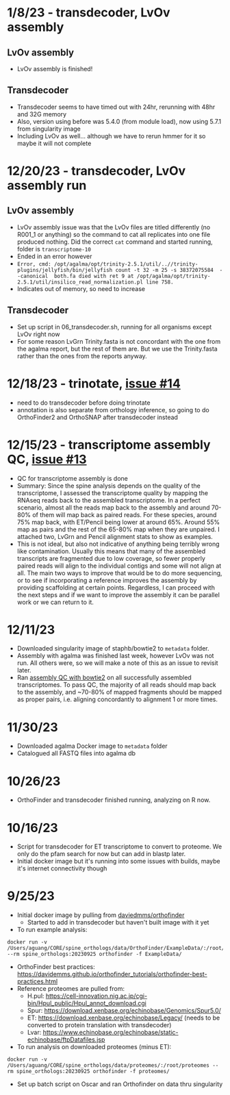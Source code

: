 # 1/8/23 - transdecoder, LvOv assembly

## LvOv assembly

 * LvOv assembly is finished!

## Transdecoder

 * Transdecoder seems to have timed out with 24hr, rerunning with 48hr and 32G memory
 * Also, version using before was 5.4.0 (from module load), now using 5.7.1 from singularity image
 * Including LvOv as well... although we have to rerun hmmer for it so maybe it will not complete

# 12/20/23 - transdecoder, LvOv assembly run

## LvOv assembly

 * LvOv assembly issue was that the LvOv files are titled differently (no R001_1 or anything) so the command to cat all replicates into one file produced nothing. Did the correct `cat` command and started running, folder is `transcriptome-10`
 * Ended in an error however
 * `Error, cmd: /opt/agalma/opt/trinity-2.5.1/util/..//trinity-plugins/jellyfish/bin/jellyfish count -t 32 -m 25 -s 38372075584  --canonical  both.fa died with ret 9 at /opt/agalma/opt/trinity-2.5.1/util/insilico_read_normalization.pl line 758.` 
 * Indicates out of memory, so need to increase

## Transdecoder

 * Set up script in 06_transdecoder.sh, running for all organisms except LvOv right now
 * For some reason LvGrn Trinity.fasta is not concordant with the one from the agalma report, but the rest of them are. But we use the Trinity.fasta rather than the ones from the reports anyway.

# 12/18/23 - trinotate, [issue #14](https://github.com/aguang/spine_orthologs/issues/14)

 * need to do transdecoder before doing trinotate
 * annotation is also separate from orthology inference, so going to do OrthoFinder2 and OrthoSNAP after transdecoder instead

# 12/15/23 - transcriptome assembly QC, [issue #13](https://github.com/aguang/spine_orthologs/issues/13)

 * QC for transcriptome assembly is done
 * Summary: Since the spine analysis depends on the quality of the transcriptome, I assessed the transcriptome quality by mapping the RNAseq reads back to the assembled transcriptome. In a perfect scenario, almost all the reads map back to the assembly and around 70-80% of them will map back as paired reads. For these species, around 75% map back, with ET/Pencil being lower at around 65%. Around 55% map as pairs and the rest of the 65-80% map when they are unpaired. I attached two, LvGrn and Pencil alignment stats to show as examples.
 * This is not ideal, but also not indicative of anything being terribly wrong like contamination. Usually this means that many of the assembled transcripts are fragmented due to low coverage, so fewer properly paired reads will align to the individual contigs and some will not align at all. The main two ways to improve that would be to do more sequencing, or to see if incorporating a reference improves the assembly by providing scaffolding at certain points. Regardless, I can proceed with the next steps and if we want to improve the assembly it can be parallel work or we can return to it.

# 12/11/23

 * Downloaded singularity image of staphb/bowtie2 to `metadata` folder.
 * Assembly with agalma was finished last week, however LvOv was not run. All others were, so we will make a note of this as an issue to revisit later.
 * Ran [assembly QC with bowtie2](https://github.com/trinityrnaseq/trinityrnaseq/wiki/RNA-Seq-Read-Representation-by-Trinity-Assembly) on all successfully assembled transcriptomes. To pass QC, the majority of all reads should map back to the assembly, and ~70-80% of mapped fragments should be mapped as proper pairs, i.e. aligning concordantly to alignment 1 or more times.

# 11/30/23

 * Downloaded agalma Docker image to `metadata` folder
 * Catalogued all FASTQ files into agalma db

# 10/26/23

 * OrthoFinder and transdecoder finished running, analyzing on R now.

# 10/16/23

 * Script for transdecoder for ET transcriptome to convert to proteome. We only do the pfam search for now but can add in blastp later.
 * Initial docker image but it's running into some issues with builds, maybe it's internet connectivity though

# 9/25/23

 * Initial docker image by pulling from [daviedmms/orthofinder](https://hub.docker.com/r/davidemms/orthofinder)
    * Started to add in transdecoder but haven't built image with it yet
 * To run example analysis:
 ```
 docker run -v /Users/aguang/CORE/spine_orthologs/data/OrthoFinder/ExampleData/:/root/ExampleData --rm spine_orthologs:20230925 orthofinder -f ExampleData/
 ```
 * OrthoFinder best practices: https://davidemms.github.io/orthofinder_tutorials/orthofinder-best-practices.html
 * Reference proteomes are pulled from:
    * H.pul: https://cell-innovation.nig.ac.jp/cgi-bin/Hpul_public/Hpul_annot_download.cgi
    * Spur: https://download.xenbase.org/echinobase/Genomics/Spur5.0/
    * ET: https://download.xenbase.org/echinobase/Legacy/ (needs to be converted to protein translation with transdecoder)
    * Lvar: https://www.echinobase.org/echinobase/static-echinobase/ftpDatafiles.jsp
 * To run analysis on downloaded proteomes (minus ET):
 ```
 docker run -v /Users/aguang/CORE/spine_orthologs/data/proteomes/:/root/proteomes --rm spine_orthologs:20230925 orthofinder -f proteomes/
 ```
 * Set up batch script on Oscar and ran Orthofinder on data thru singularity
